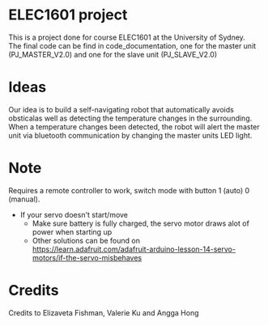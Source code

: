 # ELEC1601 project
This is a project done for course ELEC1601 at the University of Sydney.  
The final code can be find in code_documentation, one for the master unit   
(PJ_MASTER_V2.0) and one for the slave unit (PJ_SLAVE_V2.0)  

# Ideas
Our idea is to build a self-navigating robot that automatically avoids  
obsticalas well as detecting the temperature changes in the surrounding.  
When a temperature changes been detected, the robot will alert the master  
unit via bluetooth communication by changing the master units LED light.  

# Note
Requires a remote controller to work, switch mode with button 1 (auto) 0 (manual). 
* If your servo doesn't start/move
    - Make sure battery is fully charged, the servo motor draws alot of power when starting up
    - Other solutions can be found on  
          https://learn.adafruit.com/adafruit-arduino-lesson-14-servo-motors/if-the-servo-misbehaves
          
# Credits
Credits to Elizaveta Fishman, Valerie Ku and Angga Hong
